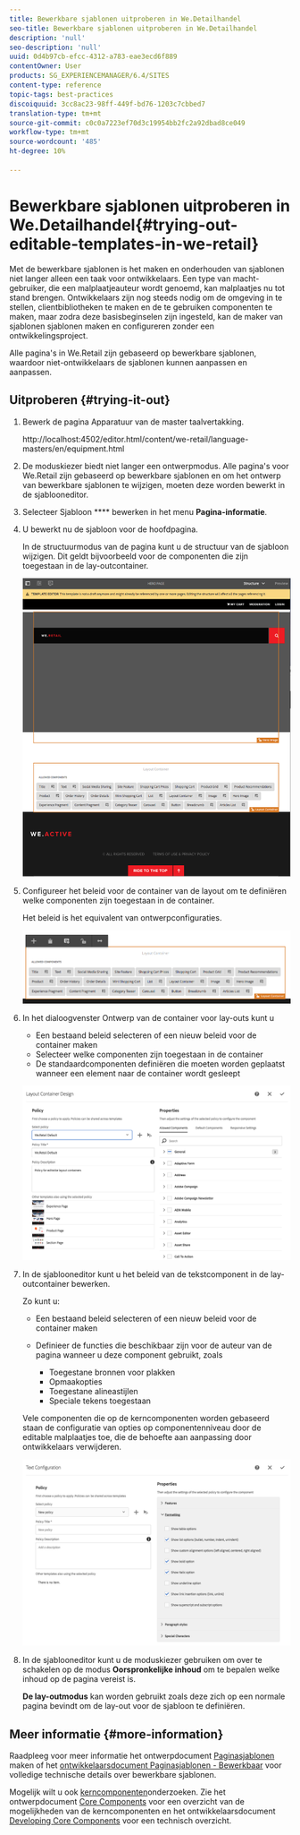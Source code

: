 ```yaml
---
title: Bewerkbare sjablonen uitproberen in We.Detailhandel
seo-title: Bewerkbare sjablonen uitproberen in We.Detailhandel
description: 'null'
seo-description: 'null'
uuid: 0d4b97cb-efcc-4312-a783-eae3ecd6f889
contentOwner: User
products: SG_EXPERIENCEMANAGER/6.4/SITES
content-type: reference
topic-tags: best-practices
discoiquuid: 3cc8ac23-98ff-449f-bd76-1203c7cbbed7
translation-type: tm+mt
source-git-commit: c0c0a7223ef70d3c19954bb2fc2a92dbad8ce049
workflow-type: tm+mt
source-wordcount: '485'
ht-degree: 10%

---
```



# Bewerkbare sjablonen uitproberen in We.Detailhandel{#trying-out-editable-templates-in-we-retail}

Met de bewerkbare sjablonen is het maken en onderhouden van sjablonen niet langer alleen een taak voor ontwikkelaars. Een type van macht-gebruiker, die een malplaatjeauteur wordt genoemd, kan malplaatjes nu tot stand brengen. Ontwikkelaars zijn nog steeds nodig om de omgeving in te stellen, clientbibliotheken te maken en de te gebruiken componenten te maken, maar zodra deze basisbeginselen zijn ingesteld, kan de maker van sjablonen sjablonen maken en configureren zonder een ontwikkelingsproject.

Alle pagina&#39;s in We.Retail zijn gebaseerd op bewerkbare sjablonen, waardoor niet-ontwikkelaars de sjablonen kunnen aanpassen en aanpassen.

## Uitproberen {#trying-it-out}

1. Bewerk de pagina Apparatuur van de master taalvertakking.

   http://localhost:4502/editor.html/content/we-retail/language-masters/en/equipment.html

1. De moduskiezer biedt niet langer een ontwerpmodus. Alle pagina&#39;s voor We.Retail zijn gebaseerd op bewerkbare sjablonen en om het ontwerp van bewerkbare sjablonen te wijzigen, moeten deze worden bewerkt in de sjablooneditor.
1. Selecteer Sjabloon **** bewerken in het menu **Pagina-informatie**.
1. U bewerkt nu de sjabloon voor de hoofdpagina.

   In de structuurmodus van de pagina kunt u de structuur van de sjabloon wijzigen. Dit geldt bijvoorbeeld voor de componenten die zijn toegestaan in de lay-outcontainer.

   ![chlimage_1-138](assets/chlimage_1-138.png)

1. Configureer het beleid voor de container van de layout om te definiëren welke componenten zijn toegestaan in de container.

   Het beleid is het equivalent van ontwerpconfiguraties.

   ![chlimage_1-139](assets/chlimage_1-139.png)

1. In het dialoogvenster Ontwerp van de container voor lay-outs kunt u

   * Een bestaand beleid selecteren of een nieuw beleid voor de container maken
   * Selecteer welke componenten zijn toegestaan in de container
   * De standaardcomponenten definiëren die moeten worden geplaatst wanneer een element naar de container wordt gesleept

   ![chlimage_1-140](assets/chlimage_1-140.png)

1. In de sjablooneditor kunt u het beleid van de tekstcomponent in de lay-outcontainer bewerken.

   Zo kunt u:

   * Een bestaand beleid selecteren of een nieuw beleid voor de container maken
   * Definieer de functies die beschikbaar zijn voor de auteur van de pagina wanneer u deze component gebruikt, zoals

      * Toegestane bronnen voor plakken
      * Opmaakopties
      * Toegestane alineastijlen
      * Speciale tekens toegestaan

   Vele componenten die op de kerncomponenten worden gebaseerd staan de configuratie van opties op componentenniveau door de editable malplaatjes toe, die de behoefte aan aanpassing door ontwikkelaars verwijderen.

   ![chlimage_1-141](assets/chlimage_1-141.png)

1. In de sjablooneditor kunt u de moduskiezer gebruiken om over te schakelen op de modus **Oorspronkelijke inhoud** om te bepalen welke inhoud op de pagina vereist is.

   **De lay-outmodus** kan worden gebruikt zoals deze zich op een normale pagina bevindt om de lay-out voor de sjabloon te definiëren.

## Meer informatie {#more-information}

Raadpleeg voor meer informatie het ontwerpdocument [Paginasjablonen](/help/sites-authoring/templates.md) maken of het [ontwikkelaarsdocument Paginasjablonen - Bewerkbaar](/help/sites-developing/page-templates-editable.md) voor volledige technische details over bewerkbare sjablonen.

Mogelijk wilt u ook [kerncomponenten](/help/sites-developing/we-retail-core-components.md)onderzoeken. Zie het ontwerpdocument [Core Components](https://docs.adobe.com/content/help/en/experience-manager-core-components/using/introduction.html) voor een overzicht van de mogelijkheden van de kerncomponenten en het ontwikkelaarsdocument [Developing Core Components](https://helpx.adobe.com/experience-manager/core-components/using/developing.html) voor een technisch overzicht.

